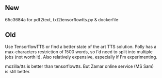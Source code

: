 ## New

65c3684a for pdf2text, txt2tensorflowtts.py & dockerfile

## Old

Use TensorflowTTS or find a better state of the art TTS solution. Polly has a max-characters restriction of 1500 words, so I'd need to split into multiple jobs (not worth it). Also relatively expensive, especially if I'm experimenting.

mozilla/tts is better than tensorflowtts. But Zamar online service (MS Sam) is still better.